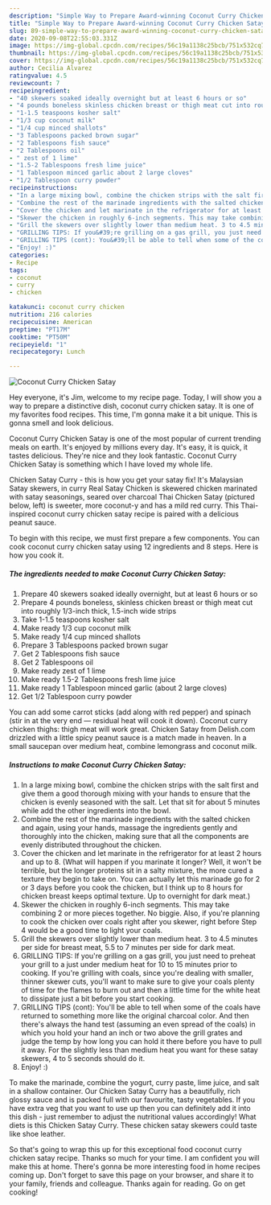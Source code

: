 ```yaml
---
description: "Simple Way to Prepare Award-winning Coconut Curry Chicken Satay"
title: "Simple Way to Prepare Award-winning Coconut Curry Chicken Satay"
slug: 89-simple-way-to-prepare-award-winning-coconut-curry-chicken-satay
date: 2020-09-08T22:55:03.331Z
image: https://img-global.cpcdn.com/recipes/56c19a1138c25bcb/751x532cq70/coconut-curry-chicken-satay-recipe-main-photo.jpg
thumbnail: https://img-global.cpcdn.com/recipes/56c19a1138c25bcb/751x532cq70/coconut-curry-chicken-satay-recipe-main-photo.jpg
cover: https://img-global.cpcdn.com/recipes/56c19a1138c25bcb/751x532cq70/coconut-curry-chicken-satay-recipe-main-photo.jpg
author: Cecilia Alvarez
ratingvalue: 4.5
reviewcount: 7
recipeingredient:
- "40 skewers soaked ideally overnight but at least 6 hours or so"
- "4 pounds boneless skinless chicken breast or thigh meat cut into roughly 13inch thick 15inch wide strips"
- "1-1.5 teaspoons kosher salt"
- "1/3 cup coconut milk"
- "1/4 cup minced shallots"
- "3 Tablespoons packed brown sugar"
- "2 Tablespoons fish sauce"
- "2 Tablespoons oil"
- " zest of 1 lime"
- "1.5-2 Tablespoons fresh lime juice"
- "1 Tablespoon minced garlic about 2 large cloves"
- "1/2 Tablespoon curry powder"
recipeinstructions:
- "In a large mixing bowl, combine the chicken strips with the salt first and give them a good thorough mixing with your hands to ensure that the chicken is evenly seasoned with the salt. Let that sit for about 5 minutes while add the other ingredients into the bowl."
- "Combine the rest of the marinade ingredients with the salted chicken and again, using your hands, massage the ingredients gently and thoroughly into the chicken, making sure that all the components are evenly distributed throughout the chicken."
- "Cover the chicken and let marinate in the refrigerator for at least 2 hours and up to 8. (What will happen if you marinate it longer? Well, it won&#39;t be terrible, but the longer proteins sit in a salty mixture, the more cured a texture they begin to take on. You can actually let this marinade go for 2 or 3 days before you cook the chicken, but I think up to 8 hours for chicken breast keeps optimal texture. Up to overnight for dark meat.)"
- "Skewer the chicken in roughly 6-inch segments. This may take combining 2 or more pieces together. No biggie. Also, if you&#39;re planning to cook the chicken over coals right after you skewer, right before Step 4 would be a good time to light your coals."
- "Grill the skewers over slightly lower than medium heat. 3 to 4.5 minutes per side for breast meat, 5.5 to 7 minutes per side for dark meat."
- "GRILLING TIPS: If you&#39;re grilling on a gas grill, you just need to preheat your grill to a just under medium heat for 10 to 15 minutes prior to cooking. If you&#39;re grilling with coals, since you&#39;re dealing with smaller, thinner skewer cuts, you&#39;ll want to make sure to give your coals plenty of time for the flames to burn out and then a little time for the white heat to dissipate just a bit before you start cooking."
- "GRILLING TIPS (cont): You&#39;ll be able to tell when some of the coals have returned to something more like the original charcoal color. And then there&#39;s always the hand test (assuming an even spread of the coals) in which you hold your hand an inch or two above the grill grates and judge the temp by how long you can hold it there before you have to pull it away. For the slightly less than medium heat you want for these satay skewers, 4 to 5 seconds should do it."
- "Enjoy! :)"
categories:
- Recipe
tags:
- coconut
- curry
- chicken

katakunci: coconut curry chicken 
nutrition: 216 calories
recipecuisine: American
preptime: "PT17M"
cooktime: "PT50M"
recipeyield: "1"
recipecategory: Lunch

---
```



![Coconut Curry Chicken Satay](https://img-global.cpcdn.com/recipes/56c19a1138c25bcb/751x532cq70/coconut-curry-chicken-satay-recipe-main-photo.jpg)

Hey everyone, it's Jim, welcome to my recipe page. Today, I will show you a way to prepare a distinctive dish, coconut curry chicken satay. It is one of my favorites food recipes. This time, I'm gonna make it a bit unique. This is gonna smell and look delicious.

Coconut Curry Chicken Satay is one of the most popular of current trending meals on earth. It's enjoyed by millions every day. It's easy, it is quick, it tastes delicious. They're nice and they look fantastic. Coconut Curry Chicken Satay is something which I have loved my whole life.

Chicken Satay Curry - this is how you get your satay fix! It&#39;s Malaysian Satay skewers, in curry Real Satay Chicken is skewered chicken marinated with satay seasonings, seared over charcoal Thai Chicken Satay (pictured below, left) is sweeter, more coconut-y and has a mild red curry. This Thai-inspired coconut curry chicken satay recipe is paired with a delicious peanut sauce.


To begin with this recipe, we must first prepare a few components. You can cook coconut curry chicken satay using 12 ingredients and 8 steps. Here is how you cook it.

<!--inarticleads1-->

##### The ingredients needed to make Coconut Curry Chicken Satay:

1. Prepare 40 skewers soaked ideally overnight, but at least 6 hours or so
1. Prepare 4 pounds boneless, skinless chicken breast or thigh meat cut into roughly 1/3-inch thick, 1.5-inch wide strips
1. Take 1-1.5 teaspoons kosher salt
1. Make ready 1/3 cup coconut milk
1. Make ready 1/4 cup minced shallots
1. Prepare 3 Tablespoons packed brown sugar
1. Get 2 Tablespoons fish sauce
1. Get 2 Tablespoons oil
1. Make ready  zest of 1 lime
1. Make ready 1.5-2 Tablespoons fresh lime juice
1. Make ready 1 Tablespoon minced garlic (about 2 large cloves)
1. Get 1/2 Tablespoon curry powder


You can add some carrot sticks (add along with red pepper) and spinach (stir in at the very end — residual heat will cook it down). Coconut curry chicken thighs: thigh meat will work great. Chicken Satay from Delish.com drizzled with a little spicy peanut sauce is a match made in heaven. In a small saucepan over medium heat, combine lemongrass and coconut milk. 

<!--inarticleads2-->

##### Instructions to make Coconut Curry Chicken Satay:

1. In a large mixing bowl, combine the chicken strips with the salt first and give them a good thorough mixing with your hands to ensure that the chicken is evenly seasoned with the salt. Let that sit for about 5 minutes while add the other ingredients into the bowl.
1. Combine the rest of the marinade ingredients with the salted chicken and again, using your hands, massage the ingredients gently and thoroughly into the chicken, making sure that all the components are evenly distributed throughout the chicken.
1. Cover the chicken and let marinate in the refrigerator for at least 2 hours and up to 8. (What will happen if you marinate it longer? Well, it won&#39;t be terrible, but the longer proteins sit in a salty mixture, the more cured a texture they begin to take on. You can actually let this marinade go for 2 or 3 days before you cook the chicken, but I think up to 8 hours for chicken breast keeps optimal texture. Up to overnight for dark meat.)
1. Skewer the chicken in roughly 6-inch segments. This may take combining 2 or more pieces together. No biggie. Also, if you&#39;re planning to cook the chicken over coals right after you skewer, right before Step 4 would be a good time to light your coals.
1. Grill the skewers over slightly lower than medium heat. 3 to 4.5 minutes per side for breast meat, 5.5 to 7 minutes per side for dark meat.
1. GRILLING TIPS: If you&#39;re grilling on a gas grill, you just need to preheat your grill to a just under medium heat for 10 to 15 minutes prior to cooking. If you&#39;re grilling with coals, since you&#39;re dealing with smaller, thinner skewer cuts, you&#39;ll want to make sure to give your coals plenty of time for the flames to burn out and then a little time for the white heat to dissipate just a bit before you start cooking.
1. GRILLING TIPS (cont): You&#39;ll be able to tell when some of the coals have returned to something more like the original charcoal color. And then there&#39;s always the hand test (assuming an even spread of the coals) in which you hold your hand an inch or two above the grill grates and judge the temp by how long you can hold it there before you have to pull it away. For the slightly less than medium heat you want for these satay skewers, 4 to 5 seconds should do it.
1. Enjoy! :)


To make the marinade, combine the yogurt, curry paste, lime juice, and salt in a shallow container. Our Chicken Satay Curry has a beautifully, rich glossy sauce and is packed full with our favourite, tasty vegetables. If you have extra veg that you want to use up then you can definitely add it into this dish - just remember to adjust the nutritional values accordingly! What diets is this Chicken Satay Curry. These chicken satay skewers could taste like shoe leather. 

So that's going to wrap this up for this exceptional food coconut curry chicken satay recipe. Thanks so much for your time. I am confident you will make this at home. There's gonna be more interesting food in home recipes coming up. Don't forget to save this page on your browser, and share it to your family, friends and colleague. Thanks again for reading. Go on get cooking!
